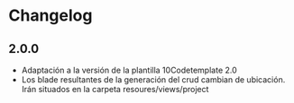 # Changelog

## 2.0.0

- Adaptación a la versión de la plantilla 10Codetemplate 2.0
- Los blade resultantes de la generación del crud cambian de ubicación. Irán situados en la carpeta resoures/views/project



